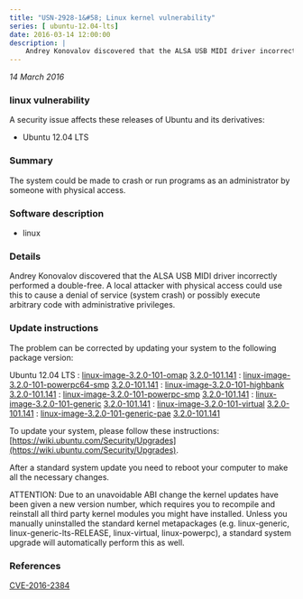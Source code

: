 ```yaml
---
title: "USN-2928-1&#58; Linux kernel vulnerability"
series: [ ubuntu-12.04-lts]
date: 2016-03-14 12:00:00
description: |
    Andrey Konovalov discovered that the ALSA USB MIDI driver incorrectly performed a double-free. A local attacker with physical access could use this to cause a denial of service (system crash) or possibly execute arbitrary code with administrative privileges. 
--- 
```

 
 

*14 March 2016*

### linux vulnerability

A security issue affects these releases of Ubuntu and its derivatives:

* Ubuntu 12.04 LTS

### Summary

The system could be made to crash or run programs as an administrator by someone with physical access.

### Software description

* linux 

### Details

Andrey Konovalov discovered that the ALSA USB MIDI driver incorrectly performed a double-free. A local attacker with physical access could use this to cause a denial of service (system crash) or possibly execute arbitrary code with administrative privileges. 

### Update instructions

The problem can be corrected by updating your system to the following package version:

Ubuntu 12.04 LTS
 : [linux-image-3.2.0-101-omap](https://launchpad.net/ubuntu/+source/linux) <span> [3.2.0-101.141](https://launchpad.net/ubuntu/+source/linux/3.2.0-101.141) </span> 
 : [linux-image-3.2.0-101-powerpc64-smp](https://launchpad.net/ubuntu/+source/linux) <span> [3.2.0-101.141](https://launchpad.net/ubuntu/+source/linux/3.2.0-101.141) </span> 
 : [linux-image-3.2.0-101-highbank](https://launchpad.net/ubuntu/+source/linux) <span> [3.2.0-101.141](https://launchpad.net/ubuntu/+source/linux/3.2.0-101.141) </span> 
 : [linux-image-3.2.0-101-powerpc-smp](https://launchpad.net/ubuntu/+source/linux) <span> [3.2.0-101.141](https://launchpad.net/ubuntu/+source/linux/3.2.0-101.141) </span> 
 : [linux-image-3.2.0-101-generic](https://launchpad.net/ubuntu/+source/linux) <span> [3.2.0-101.141](https://launchpad.net/ubuntu/+source/linux/3.2.0-101.141) </span> 
 : [linux-image-3.2.0-101-virtual](https://launchpad.net/ubuntu/+source/linux) <span> [3.2.0-101.141](https://launchpad.net/ubuntu/+source/linux/3.2.0-101.141) </span> 
 : [linux-image-3.2.0-101-generic-pae](https://launchpad.net/ubuntu/+source/linux) <span> [3.2.0-101.141](https://launchpad.net/ubuntu/+source/linux/3.2.0-101.141) </span> 

To update your system, please follow these instructions: [https://wiki.ubuntu.com/Security/Upgrades](https://wiki.ubuntu.com/Security/Upgrades).

After a standard system update you need to reboot your computer to make all the necessary changes.

ATTENTION: Due to an unavoidable ABI change the kernel updates have been given a new version number, which requires you to recompile and reinstall all third party kernel modules you might have installed. Unless you manually uninstalled the standard kernel metapackages (e.g. linux-generic, linux-generic-lts-RELEASE, linux-virtual, linux-powerpc), a standard system upgrade will automatically perform this as well. 

### References

 
 [CVE-2016-2384](http://people.ubuntu.com/~ubuntu-security/cve/CVE-2016-2384)
 

